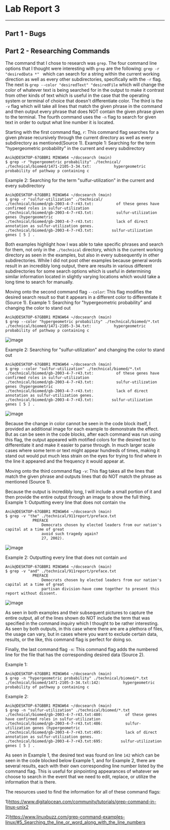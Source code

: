 # **Lab Report 3**

***
## Part 1 - Bugs

## Part 2 - Researching Commands

The command that I chose to research was `grep`. The four command line options that I thought were interesting with `grep` are the following: `grep -r "desiredData *" ` which can search for a string within the current working direction as well as every other subdirectories, specifically with the `-r` flag. The next is `grep --color "desiredText" "desiredFile` which will change the color of whatever text is being searched for in the output to make it contrast from other kinds of text which is useful in the case that the operating system or terminal of choice that doesn't differentiate color. The third is the `-v` flag which will take all lines that match the given phrase in the command and then output every phrase that does NOT contain the given phrase given to the terminal. The fourth command uses the `-n` flag to search for given text in order to output what line number it is located. 

Starting with the first command flag, `r`: This command flag searches for a given phrase recursively through the current directory as well as every subdirectory as mentioned(Source 1).
Example 1: Searching for the term "hypergeometric probability" in the current and every subdirectory
```
Anik@DESKTOP-67GBBR1 MINGW64 ~/docsearch (main)
$ grep -r "hypergeometric probability" ./technical/
./technical/biomed/1471-2105-3-34.txt:          hypergeometric probability of pathway p containing c
```

Example 2: Searching for the term "sulfur-utilization" in the current and every subdirectory
```
Anik@DESKTOP-67GBBR1 MINGW64 ~/docsearch (main)
$ grep -r "sulfur-utilization" ./technical/
./technical/biomed/gb-2003-4-7-r43.txt:          of these genes have confirmed roles in sulfur-utilization
./technical/biomed/gb-2003-4-7-r43.txt:          sulfur-utilization genes (hypergeometric 
./technical/biomed/gb-2003-4-7-r43.txt:          lack of direct annotation as sulfur-utilization genes.
./technical/biomed/gb-2003-4-7-r43.txt:        sulfur-utilization genes [ 5 ] .
```

Both examples highlight how I was able to take specific phrases and search for them, not only in the `./technical` directory, which is the current working directory as seen in the examples, but also in every subsequently in other subdirectories. While I did not post other examples because general words result in an incredibly long output, there are results in various different subdirectories for some search options which is useful in determining similar information located in slightly varying locations which would take a long time to search for manually. 

Moving onto the second command flag `--color`: This flag modifies the desired search result so that it appears in a different color to differentiate it (Source 1). 
Example 1: Searching for "hypergeometric probability" and changing the color to stand out
```
Anik@DESKTOP-67GBBR1 MINGW64 ~/docsearch (main)
$ grep --color "hypergeometric probability" ./technical/biomed/*.txt
./technical/biomed/1471-2105-3-34.txt:          hypergeometric probability of pathway p containing c
```

![image](https://github.com/AnikAlam/cse15l-lab-reports/assets/55520027/b6158aad-bbdc-434e-a517-110983091535)

Example 2: Searching for "sulfur-utilization" and changing the color to stand out
```
Anik@DESKTOP-67GBBR1 MINGW64 ~/docsearch (main)
$ grep --color "sulfur-utilization" ./technical/biomed/*.txt
./technical/biomed/gb-2003-4-7-r43.txt:          of these genes have confirmed roles in sulfur-utilization
./technical/biomed/gb-2003-4-7-r43.txt:          sulfur-utilization genes (hypergeometric
./technical/biomed/gb-2003-4-7-r43.txt:          lack of direct annotation as sulfur-utilization genes.
./technical/biomed/gb-2003-4-7-r43.txt:        sulfur-utilization genes [ 5 ] .
```

![image](https://github.com/AnikAlam/cse15l-lab-reports/assets/55520027/0f114c1a-cb65-4048-a38c-7666ccad8802)

Because the change in color cannot be seen in the code block itself, I provided an additional image for each example to demonstrate the effect. But as can be seen in the code blocks, after each command was run using this flag, the output appeared with motified colors for the desired text to differentiate it and make it easier to parse through. In much larger scale cases where some term or text might appear hundreds of times, making it stand out would put much less strain on the eyes for trying to find where in the line it appeared and the frequency it would appear at. 

Moving onto the third command flag `-v`: This flag takes all the lines that match the given phrase and outputs lines that do NOT match the phrase as mentioned (Source 1).

Because the output is incredibly long, I will include a small portion of it and then provide the entire output through an image to show the full thing.
Example 1: Outputting every line that does not contain `the`
```
Anik@DESKTOP-67GBBR1 MINGW64 ~/docsearch (main)
$ grep -v "the" ./technical/911report/preface.txt 
            PREFACE
                Democrats chosen by elected leaders from our nation's capital at a time of great
                avoid such tragedy again?
                27, 2002).
```

![image](https://github.com/AnikAlam/cse15l-lab-reports/assets/55520027/76acbae3-059b-419c-9ad8-b5580941b8c9)


Example 2: Outputting every line that does not contain `and`
```
Anik@DESKTOP-67GBBR1 MINGW64 ~/docsearch (main)
$ grep -v "and" ./technical/911report/preface.txt
            PREFACE
                Democrats chosen by elected leaders from our nation's capital at a time of great
                partisan division-have come together to present this report without dissent.
```

![image](https://github.com/AnikAlam/cse15l-lab-reports/assets/55520027/3cfed400-9f0b-4ba1-8077-800433729146)

As seen in both examples and their subsequent pictures to capture the entire output, all of the lines shown do NOT include the term that was specified in the command inquiry which I thought to be rather interesting. As seen by both outputs, in this case where there are are a plethora of files, the usage can vary, but in cases where you want to exclude certain data, results, or the like, this command flag is perfect for doing so. 

Finally, the last command flag `-n`: This command flag adds the numbered line for the file that has the corresponding desired data (Source 2).

Example 1:
```
Anik@DESKTOP-67GBBR1 MINGW64 ~/docsearch (main)
$ grep -n "hypergeometric probability" ./technical/biomed/*.txt
./technical/biomed/1471-2105-3-34.txt:142:          hypergeometric probability of pathway p containing c
```

Example 2:
```
Anik@DESKTOP-67GBBR1 MINGW64 ~/docsearch (main)
$ grep -n "sulfur-utilization" ./technical/biomed/*.txt
./technical/biomed/gb-2003-4-7-r43.txt:480:          of these genes have confirmed roles in sulfur-utilization
./technical/biomed/gb-2003-4-7-r43.txt:486:          sulfur-utilization genes (hypergeometric 
./technical/biomed/gb-2003-4-7-r43.txt:495:          lack of direct annotation as sulfur-utilization genes.
./technical/biomed/gb-2003-4-7-r43.txt:695:        sulfur-utilization genes [ 5 ] .
```

As seen in Example 1, the desired text was found on line `142` which can be seen in the code blocked below Example 1, and for Example 2, there are several results, each with their own corresponding line number listed by the command flag. This is useful for pinpointing appearances of whatever we choose to search in the event that we need to edit, replace, or utilize the information that is there. 

The resources used to find the information for all of these command flags:

1)https://www.digitalocean.com/community/tutorials/grep-command-in-linux-unix2

2)https://www.linuxbuzz.com/grep-command-examples-linux/#5_Searching_the_line_or_word_along_with_the_line_numbers
